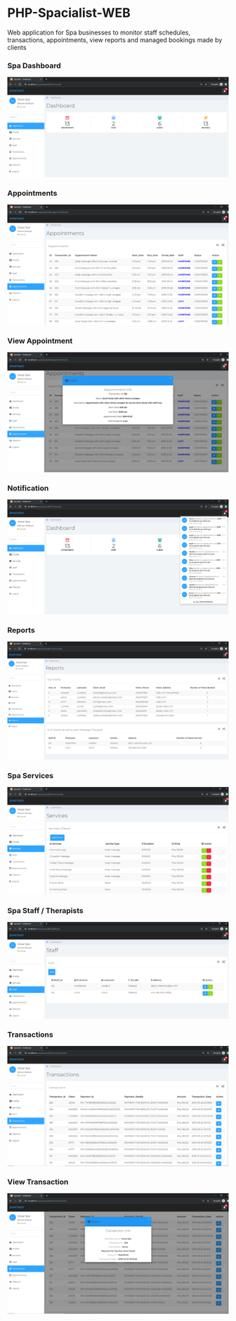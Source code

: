 # PHP-Spacialist-WEB
Web application for Spa businesses to monitor staff schedules, transactions, appointments, view reports and managed bookings made by clients 
<h3>Spa Dashboard</h3>
<img src="https://raw.githubusercontent.com/argieeeee/PHP-Spacialist-WEB/main/screenshots_web/spa_dashboard.PNG"/>

<h3>Appointments</h3>
<img src="https://raw.githubusercontent.com/argieeeee/PHP-Spacialist-WEB/main/screenshots_web/spa_dashboard_appointments.PNG"/>

<h3>View Appointment</h3>
<img src="https://raw.githubusercontent.com/argieeeee/PHP-Spacialist-WEB/main/screenshots_web/spa_dashboard_appointments_view.PNG"/>

<h3>Notification</h3>
<img src="https://raw.githubusercontent.com/argieeeee/PHP-Spacialist-WEB/main/screenshots_web/spa_dashboard_notification.PNG"/>

<h3>Reports</h3>
<img src="https://raw.githubusercontent.com/argieeeee/PHP-Spacialist-WEB/main/screenshots_web/spa_dashboard_reports.PNG"/>

<h3>Spa Services</h3>
<img src="https://raw.githubusercontent.com/argieeeee/PHP-Spacialist-WEB/main/screenshots_web/spa_dashboard_services.PNG"/>

<h3>Spa Staff / Therapists</h3>
<img src="https://raw.githubusercontent.com/argieeeee/PHP-Spacialist-WEB/main/screenshots_web/spa_dashboard_staff.PNG"/>

<h3>Transactions</h3>
<img src="https://raw.githubusercontent.com/argieeeee/PHP-Spacialist-WEB/main/screenshots_web/spa_dashboard_transactions.PNG"/>

<h3>View Transaction</h3>
<img src="https://raw.githubusercontent.com/argieeeee/PHP-Spacialist-WEB/main/screenshots_web/spa_dashboard_transactions_view.PNG"/>
